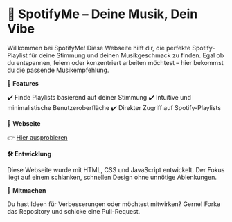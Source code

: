 # 🎵 SpotifyMe – Deine Musik, Dein Vibe

Willkommen bei SpotifyMe! Diese Webseite hilft dir, die perfekte Spotify-Playlist für deine Stimmung und deinen Musikgeschmack zu finden. Egal ob du entspannen, feiern oder konzentriert arbeiten möchtest – hier bekommst du die passende Musikempfehlung.

**🚀 Features**

✔️ Finde Playlists basierend auf deiner Stimmung
✔️ Intuitive und minimalistische Benutzeroberfläche
✔️ Direkter Zugriff auf Spotify-Playlists

**🔗 Webseite**

👉 [Hier ausprobieren](https://malterein.github.io/SpotifyMe/)

**🛠️ Entwicklung**

Diese Webseite wurde mit HTML, CSS und JavaScript entwickelt. Der Fokus liegt auf einem schlanken, schnellen Design ohne unnötige Ablenkungen.

**📌 Mitmachen**

Du hast Ideen für Verbesserungen oder möchtest mitwirken? Gerne! Forke das Repository und schicke eine Pull-Request.

